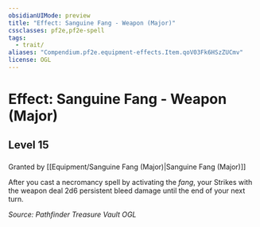 ```yaml
---
obsidianUIMode: preview
title: "Effect: Sanguine Fang - Weapon (Major)"
cssclasses: pf2e,pf2e-spell
tags:
  - trait/
aliases: "Compendium.pf2e.equipment-effects.Item.qoV03Fk6HSzZUCmv"
license: OGL
---
```

# Effect: Sanguine Fang - Weapon (Major)
## Level 15
### 






Granted by [[Equipment/Sanguine Fang (Major)|Sanguine Fang (Major)]]

After you cast a necromancy spell by activating the _fang_, your Strikes with the weapon deal 2d6 persistent bleed damage until the end of your next turn.

*Source: Pathfinder Treasure Vault*
*OGL*